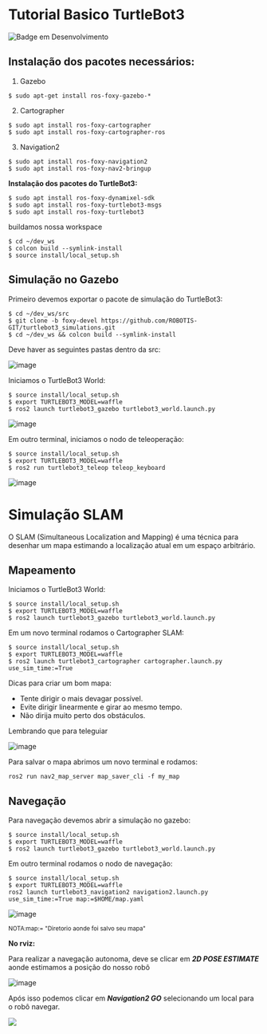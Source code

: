 # Tutorial Basico TurtleBot3
![Badge em Desenvolvimento](http://img.shields.io/static/v1?label=STATUS&message=EM%20DESENVOLVIMENTO&color=GREEN&style=for-the-badge)

## Instalação dos pacotes necessários:
  1. Gazebo
```
$ sudo apt-get install ros-foxy-gazebo-*
```
  2. Cartographer
```
$ sudo apt install ros-foxy-cartographer
$ sudo apt install ros-foxy-cartographer-ros
```
  3. Navigation2
```
$ sudo apt install ros-foxy-navigation2
$ sudo apt install ros-foxy-nav2-bringup
```
    
**Instalação dos pacotes do TurtleBot3:**

```
$ sudo apt install ros-foxy-dynamixel-sdk
$ sudo apt install ros-foxy-turtlebot3-msgs
$ sudo apt install ros-foxy-turtlebot3
```
buildamos nossa workspace

```
$ cd ~/dev_ws
$ colcon build --symlink-install
$ source install/local_setup.sh
```

## Simulação no Gazebo

Primeiro devemos exportar o pacote de simulação do TurtleBot3:
```
$ cd ~/dev_ws/src
$ git clone -b foxy-devel https://github.com/ROBOTIS-GIT/turtlebot3_simulations.git
$ cd ~/dev_ws && colcon build --symlink-install
```
Deve haver as seguintes pastas dentro da src:

![image](https://user-images.githubusercontent.com/112727443/235183551-3fbb8788-05f6-4093-8a34-e4fdafcf01e2.png)


Iniciamos o TurtleBot3 World:
```
$ source install/local_setup.sh
$ export TURTLEBOT3_MODEL=waffle
$ ros2 launch turtlebot3_gazebo turtlebot3_world.launch.py
```
![image](https://user-images.githubusercontent.com/112727443/235184446-1260b552-5931-402b-b8af-4817207233e9.png)

Em outro terminal, iniciamos o nodo de teleoperação:
```
$ source install/local_setup.sh
$ export TURTLEBOT3_MODEL=waffle
$ ros2 run turtlebot3_teleop teleop_keyboard
```
![image](https://user-images.githubusercontent.com/112727443/235184988-517ccd64-b0e9-4379-aa40-9e1a3fdabee4.png)

# Simulação SLAM 

O SLAM (Simultaneous Localization and Mapping) é uma técnica para desenhar um mapa estimando a localização atual em um espaço arbitrário.

## Mapeamento

Iniciamos o TurtleBot3 World:
```
$ source install/local_setup.sh
$ export TURTLEBOT3_MODEL=waffle
$ ros2 launch turtlebot3_gazebo turtlebot3_world.launch.py
```

Em um novo terminal rodamos o Cartographer SLAM:
```
$ source install/local_setup.sh
$ export TURTLEBOT3_MODEL=waffle
$ ros2 launch turtlebot3_cartographer cartographer.launch.py use_sim_time:=True
```
Dicas para criar um bom mapa:
  + Tente dirigir o mais devagar possível.
  + Evite dirigir linearmente e girar ao mesmo tempo.
  + Não dirija muito perto dos obstáculos.

Lembrando que para teleguiar 

![image](https://user-images.githubusercontent.com/112727443/235186381-78adb2b3-a094-415a-8698-87dd8290886a.png)

Para salvar o mapa abrimos um novo terminal e rodamos:
```
ros2 run nav2_map_server map_saver_cli -f my_map
```

## Navegação

Para navegação devemos abrir a simulação no gazebo:
```
$ source install/local_setup.sh
$ export TURTLEBOT3_MODEL=waffle
$ ros2 launch turtlebot3_gazebo turtlebot3_world.launch.py
```
Em outro terminal rodamos o nodo de navegação:
```
$ source install/local_setup.sh
$ export TURTLEBOT3_MODEL=waffle
ros2 launch turtlebot3_navigation2 navigation2.launch.py use_sim_time:=True map:=$HOME/map.yaml
```
![image](https://user-images.githubusercontent.com/112727443/235209913-d182c8b6-3088-466a-b739-0e8edb280e34.png)

<sub>NOTA:map:= "Diretorio aonde foi salvo seu mapa" </sub>

**No rviz:**

Para realizar a navegação autonoma, deve se clicar em ***2D POSE ESTIMATE*** aonde estimamos a posição do nosso robô

![image](https://user-images.githubusercontent.com/112727443/235210196-1358bfb8-7e39-423a-a717-9986848cf1a2.png)

Após isso podemos clicar em ***Navigation2 GO*** selecionando um local para o robô navegar.

![](https://github.com/HerickDallAgnol/RO2_workshop/blob/main/save.gif)


